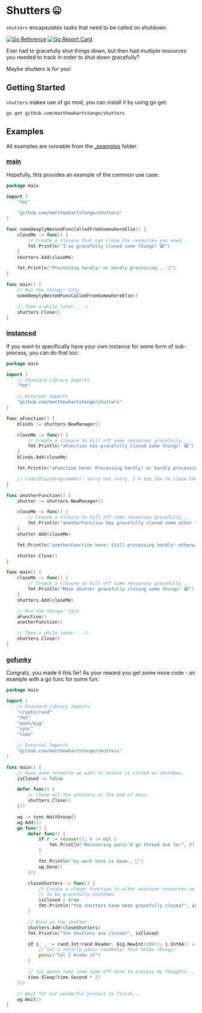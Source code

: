 # Shutters :zipper_mouth_face:

`shutters` encapsulates tasks that need to be called on shutdown.

[![Go Reference](https://pkg.go.dev/badge/github.com/matthewhartstonge/shutters.svg)](https://pkg.go.dev/github.com/matthewhartstonge/shutters)
[![Go Report Card](https://goreportcard.com/badge/github.com/matthewhartstonge/shutters)](https://goreportcard.com/report/github.com/matthewhartstonge/shutters)

Ever had to gracefully shut things down, but then had multiple resources you needed to track in order to shut down
gracefully?

Maybe shutters is for you!

## Getting Started

`shutters` makes use of go mod, you can install it by using go get:

```shell
go get github.com/matthewhartstonge/shutters
```

## Examples

All examples are runnable from the [_examples](./_examples) folder.

### [main](./_examples/main/main.go)

Hopefully, this provides an example of the common use case:

```go
package main

import (
	"fmt"

	"github.com/matthewhartstonge/shutters"
)

func someDeeplyNestedFuncCalledFromSomewhereElse() {
	closeMe := func() {
		// Create a closure that can close the resources you need...
		fmt.Println("I've gracefully closed some things! 😸")
	}
	shutters.Add(closeMe)

	fmt.Println("Processing hardly! or hardly processing... 🤔")
}

func main() {
	// Run the things! 🏃‍♂️🏃‍♀️
	someDeeplyNestedFuncCalledFromSomewhereElse()

	// Then a while later... 🤐
	shutters.Close()
}
```

### [instanced](./_examples/instanced/main.go)

If you want to specifically have your own instance for some form of sub-process, you can do that too:

```go
package main

import (
	// Standard Library Imports
	"fmt"

	// External Imports
	"github.com/matthewhartstonge/shutters"
)

func aFunction() {
	blinds := shutters.NewManager()

	closeMe := func() {
		// Create a closure to kill off some resources gracefully...
		fmt.Println("aFunction has gracefully closed some things! 😸")
	}
	blinds.Add(closeMe)

	fmt.Println("aFunction here! Processing hardly! or hardly processing... 🤔")

	// todo(@lazybrogrammer): sorry not sorry, I'm too 10x to close the blinds.
}

func anotherFunction() {
	shutter := shutters.NewManager()

	closeMe := func() {
		// Create a closure to kill off some resources gracefully...
		fmt.Println("anotherFunction has gracefully closed some other things! 😸")
	}
	shutter.Add(closeMe)

	fmt.Println("anotherFunction here! Still processing hardly! otherwise hardly processing... 🤔")

	shutter.Close()
}

func main() {
	closeMe := func() {
		// Create a closure to kill off some resources gracefully...
		fmt.Println("Main shutter gracefully closing some things! 😸")
	}
	shutters.Add(closeMe)

	// Run the things! 🏃‍♂️🏃‍♀️
	aFunction()
	anotherFunction()

	// Then a while later... 🤐
	shutters.Close()
}
```

### [gofunky](./_examples/gofunky/main.go)

Congratz, you made it this far!
As your reward you get some more code - an example with a go func for some fun:

```go
package main

import (
	// Standard Library Imports
	"crypto/rand"
	"fmt"
	"math/big"
	"sync"
	"time"

	// External Imports
	"github.com/matthewhartstonge/shutters"
)

func main() {
	// have some resource we want to ensure is closed on shutdown.
	isClosed := false

	defer func() {
		// close all the shutters at the end of main.
		shutters.Close()
	}()

	wg := sync.WaitGroup{}
	wg.Add(1)
	go func() {
		defer func() {
			if r := recover(); r != nil {
				fmt.Println("Recovering panic'd go thread due to:", r)
			}

			fmt.Println("my work here is done.. 😤")
			wg.Done()
		}()

		closeShutters := func() {
			// Create a closer function to alter whatever resources we require
			// to be gracefully shutdown.
			isClosed = true
			fmt.Println("the shutters have been gracefully closed?", isClosed)
		}

		// Bind in the shutter
		shutters.Add(closeShutters)
		fmt.Println("the shutters are closed?", isClosed)

		if i, _ := rand.Int(rand.Reader, big.NewInt(100)); i.Int64() > 50 {
			// let's totally panic randomly! That helps things!
			panic("lol I broke it")
		}

		// Jus gonna take some time off here to process my thoughts...
		time.Sleep(time.Second * 2)
	}()

	// Wait for our wonderful process to finish...
	wg.Wait()
}
```
